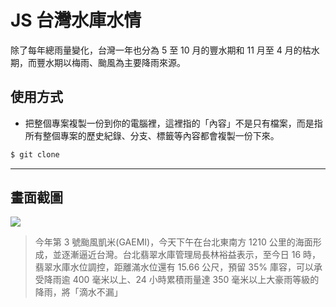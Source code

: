 # JS 台灣水庫水情

除了每年總雨量變化，台灣一年也分為 5 至 10 月的豐水期和 11 月至 4 月的枯水期，而豐水期以梅雨、颱風為主要降雨來源。

## 使用方式
- 把整個專案複製一份到你的電腦裡，這裡指的「內容」不是只有檔案，而是指所有整個專案的歷史紀錄、分支、標籤等內容都會複製一份下來。
```sh
$ git clone
```

----

## 畫面截圖
![](https://i.imgur.com/KyuHP1r.png)
> 今年第 3 號颱風凱米(GAEMI)，今天下午在台北東南方 1210 公里的海面形成，並逐漸逼近台灣。台北翡翠水庫管理局長林裕益表示，至今日 16 時，翡翠水庫水位調控，距離滿水位還有 15.66 公尺，預留 35% 庫容，可以承受降雨逾 400 毫米以上、24 小時累積雨量達 350 毫米以上大豪雨等級的降雨，將「滴水不漏」
